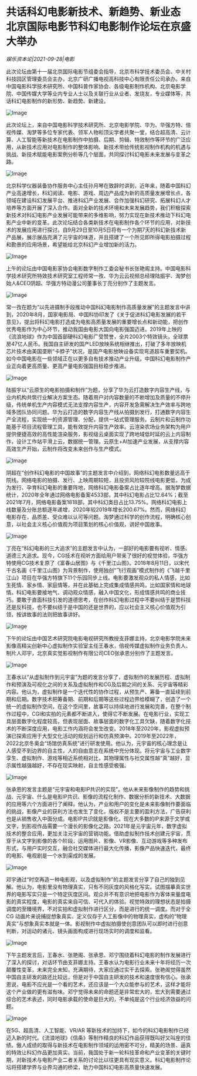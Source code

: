 # 共话科幻电影新技术、新趋势、新业态  北京国际电影节科幻电影制作论坛在京盛大举办

*娱乐资本论|2021-09-28|电影*

此次论坛由第十一届北京国际电影节组委会指导，北京市科学技术委员会、中关村科技园区管理委员会主办，北京广研广播电视高科技中心有限责任公司承办。来自中国电影科学技术研究所、中国科普作家协会、各级电影制作机构、北京电影学院、中国传媒大学等业内专业人士以及关联行业从业者、发烧友，专业媒体等，共话科幻电影制作的新形势、新趋势、新建设。

![Image](http://static.ylzbl.com/uploads/ueditor/php/upload/image/20210928/1632812491863320.png)

此次论坛上，来自中国电影科学技术研究所、北京电影学院、华为、华强方特、倍视传媒、淘梦等多位专家代表、领军人物和顶尖学者共聚一堂，结合超高清、云计算、人工智能等新技术在电影制作中拍摄、后期、剪辑、特效制作等环节的广泛应用，从新技术应用对电影制作的整体影响、新技术带给传统影视制作机构的机遇与挑战、新技术赋能电影案例分析等几个层面，共同探讨科幻电影未来发展与变革之路。

![Image](http://static.ylzbl.com/uploads/ueditor/php/upload/image/20210928/1632812500338689.png)

北京科学仪器装备协作服务中心主任孙月琴在致辞时讲到，近年来，随着中国科幻产业高速增长，科幻阅读、电影、游戏、周边产品成为新的高质量发展增长点，各领域在建设科幻发展平台、推进科幻产业发展、合作加强科幻研究、拓展科幻人才培养等方面开展了深入合作。面对全新的技术环境和未来发展趋势，我们积极探索新技术对科幻电影产业发展可能带来的多维影响，努力实现在新技术推动下科幻电影产业中新的变革。此次论坛结合各类新技术在电影制作各个环节的应用，对新技术的发展应用进行探讨。自9月29日至10月5日将有一个为期7天的科幻新技术新产品展，展示展品充满了元宇宙的味道，并且搭建了一个所见即所得电影拍摄过程和勘景的应用场景，希望能给北京科幻产业增加新的活力。

![Image](http://static.ylzbl.com/uploads/ueditor/php/upload/image/20210928/1632812509321412.png)

上午的论坛由中国电影家协会电影数字制作工委会秘书长张艳阁主持。中国电影科学技术研究所特效技术研究室工程师常一孜、华为云云视频总经理陆振宇、淘梦创始人&CEO阴超、华强方特动漫公司董事长丁亮分别作了主题发言。

![Image](http://static.ylzbl.com/uploads/ueditor/php/upload/image/20210928/1632812523326260.png)

常一孜在题为“以先进摄制手段推动中国科幻电影制作高质量发展”的主题发言中讲到，2020年8月，国家电影局、中国科协印发了《关于促进科幻电影发展的若干意见》，提出将科幻电影打造成为电影高质量发展的重要增长点和新动能，把创作优秀电影作为中心环节，推动我国由电影大国向电影强国迈进。2019年上映的《流浪地球》作为中国首部硬科幻电影广受赞誉，全片2003个特效镜头，全球票房47亿人民币。我国自主研发的国产LED放映系统相继推出，打破了多年放映机芯片技术由美国垄断“卡脖子”状况，是国产电影放映设备实现弯道超车重要契机。如今中国电影在一些领域正在以更多自有技术推动产业升级，中国科幻电影制作产业正向着更高质量、更高产量电影强国目标稳步推进。

![Image](http://static.ylzbl.com/uploads/ueditor/php/upload/image/20210928/1632812531136301.png)

陆振宇以“云原生的电影拍摄和制作”为题，分享了华为云打造数字内容生产线，与业内机构共筑行业解决方案生态。随着用户对内容数量的不断增加及质量的不停升级，传统单机生产内容模式无法支撑内容生产，内容开发急需解决生产效率与跨地域多团队协同问题。华为云打造的数字内容生产线从拍摄到发行，打通数字内容生产全流程，实现统一的资源管理、分配，提供一站式管理服务。云制片和云制作功能基于项目流程管理工具，能有效提升内容生产效率。云渲染农场业务架构为用户提供便捷高效的高性能渲染服务，影视级云桌面实现了跨地域低时延的云上内容制作，设计工作站平滑上云，数据统一管理。云原生+AI加速产业发展，从支撑内容高效生产开始，云制作将改变未来创作与生产模式。

![Image](http://static.ylzbl.com/uploads/ueditor/php/upload/image/20210928/1632812541922330.png)

阴超在“创作科幻电影的中国故事”的主题发言中介绍到，网络科幻电影数量远高于院线。网络电影的拍摄、发行、上映周期较短，且投资风险较院线电影更低，为成为发行、孕育科幻电影的重要阵地，网络科幻电影备案占比逐年增高。据淘梦数据统计，2020年全年通过网络电影备案4533部，其中科幻电影占比12.64%；截至2021年7月，网络电影备案1818部，其中科幻类目占比13.75%。网络科幻电影上线数量及分账总额逐年递增，2020年较2019年增长200.67%。然而，网络科幻电影存在，品质差、受众难以认可等问题。淘梦通过科学的创作流程，明确核心创意，以社会主义核心价值观为项目策划的核心价值观，讲好中国故事。

![Image](http://static.ylzbl.com/uploads/ueditor/php/upload/image/20210928/1632812547258945.png)

丁亮在“科幻电影的三大追求”的主题发言中认为，一部好的电影要有视听、情感、道德三大追求。现今，CG技术在视听方面给用户带来了很好的视觉体验，华强方特使用CG技术复原了《富春山居图》与《千里江山图》。2018年8月11日，以宋代千古名画《千里江山图》为背景制作，使用独创“飞行观画”模式制作的《飞越千里江山》项目在华强方特旗下11个乐园同步上线。电影要激发观众的私人情感，比如生死情、家乡情、家庭情等，并在此基础上完成集成情感共鸣，比如国家情和地球情。科幻电影要接地气、调动观众情感，融入中国文化，形成情感共鸣的商业技巧。要敢于直面科技引发的道德思考，在创作科幻电影过程中不要纠结于是赞科技还是反科技，也不要纠结于是中国的还是世界的，应以社会主义核心价值观为引领，按讲故事的法则把故事讲好。

![Image](http://static.ylzbl.com/uploads/ueditor/php/upload/image/20210928/1632812555725610.png)

下午的论坛由中国艺术研究院电影电视研究所教授支菲娜主持，北京电影学院未来影像高精尖创新中心虚拟制作实验室主任王春水，倍视传媒虚拟制作业务负责人、制片人邓宇，北京真实觉影视制作有限公司CEO张承恩分别作了主题发言。

![Image](http://static.ylzbl.com/uploads/ueditor/php/upload/image/20210928/1632812589516389.png)

王春水以“从虚拟制作到元宇宙”为题的发言分享了，虚拟制作的发展历程、虚拟制作和预演及可视化之间的关系及虚拟制作和CG及后期之间的关系、元宇宙等精彩内容。他认为，虚拟制作是一个迭代性的协作过程，从预生产、筹备一直延续到前期和后期。数字技术把筹备期、前期和后期等这些过程边界给模糊了，创造了一个统一的虚拟制作空间，在这个空间里，故事可以持续地进行发展和完善，在整个制作过程中，CGI和实拍的元素都不断进入，使得它不断发展。在电影行业，实现工具层面数字化程度较高，但表现层面、故事层面的数字化工具欠缺，随着数字化技术的不断深度应用，电影工作内涵将会发生改变。2018年至2020年，影视虚拟预演已探索应用于大型文化活动的规划运行和仿真预演中。2019年至2022年，2022北京冬奥会“场馆仿真系统”进行研发使用。他认为，元宇宙的核心理念是让人感受不到边界的自主性，人的自由意志在系统中充分体现。将元宇宙与工业数字孪生、虚拟制作、游戏等相近系统相对比，其物理属性与社交属性越“真”越好，显示属性越强越好，不存在现实映射，自主性感受极强。

![Image](http://static.ylzbl.com/uploads/ueditor/php/upload/image/20210928/1632812602951978.png)

张承恩的发言主题是“元宇宙和电影IP共识的实现”。他从未来影像制作的趋势和挑战、元宇宙、什么是电影IP共识、影像的流程化制作、数据分析的新技术、大数据的应用等六个方面进行了阐释。他认为，产业和用户的变化是未来影像制作要面临的挑战，影像产业的获利方法也发生了变化，版权不是主要的盈利方法，广告获利也是从销售收入中面分成。电影IP共识就是影像化，现在大多数的IP来源于文学或文字，到影视作品需要一个漫长的影像化之路。2021年是元宇宙元年，数字虚拟技术的整合应用，更加关注元宇宙的营销功能。借助虚拟制作技术创建元宇宙，贯穿于从文字到影像的各个阶段，运用图片、影像、VR影像、互动游戏等多种发布形式，与用户实时交互，融合社交媒体进行最大化传播，影像产品快速迭代，最终的电影、电视剧是一个水到渠成的发展。

![Image](http://static.ylzbl.com/uploads/ueditor/php/upload/image/20210928/1632812611605740.png)

邓宇通过“时空再造一种电影观，以及虚拟制作”的主题发言分享了自己的独到见解。他认为，电影里没有物理真实，只有不同灰度的风格化写实。试图描摹真实世界的电影写实只是一个特定灰度区间。观众并不有意识地把电影作为客体来量度电影的真实程度，电影的真实来自可信、可代入的体验。视觉特效的理想状态是拍摄调度的至臻境界，不对实拍和虚拟制作进行区分，而是进行的统一调度。而对于全CG 动画片来说捕捉想象真实、定义仅存于人工影像中的物理真实，虚构的“物理真实”与想象真实本就是一体。影视制作中虚拟拍摄使创意团队可以即时进行创意判断，对运动的诸元、镜头画面构成进行现场实时的调度和监看。

![Image](http://static.ylzbl.com/uploads/ueditor/php/upload/image/20210928/1632812618429298.png)

下午主题发言后，王春水、张艳阁、张承恩、邓宁围绕着科幻电影的制作发展进行了深入的探讨，对话环节由支菲娜主持。王春水认为电影行业未来十年将经历一次颠覆性变革，未来完全未知，充满期待，大家应通过实干去探索。张艳阁觉得虽然中国自主研发的路还比较远，但是对于中国自主研发的技术和速度很有信心。张承恩说，电影不应光是一个看的艺术，还应该是一个大众能参与的艺术，这样才能将这个产业做的更有滋有味。邓宁觉得未来的命题还是非常宏大的，宏大到需要通过综合的艺术表述，同时电影承载的使命是巨大的，不单纯是这个行业经济效益的问题。

![Image](http://static.ylzbl.com/uploads/ueditor/php/upload/image/20210928/1632812626179617.png)

在5G、超高清、人工智能、VR/AR 等新技术的加持下，如今的科幻电影制作已经迈入新的时代。《流浪地球》《信条》等制作精良的科幻作品获得既叫好又叫座的佳绩。傲人成绩的取得与新技术在电影制作领域的运用密不可分，精美的场景、逼真的特效让科幻作品更加真实。当前，我国处于新一轮科技革命和产业变革的关键时期，对新技术与电影产业二者关系的讨论比以往更具有现实意义。科幻电影制作论坛将搭建学界与业界沟通的桥梁，助力中国科幻电影高质量快速发展。

